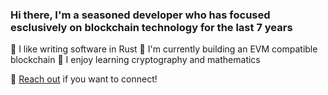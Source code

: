 ### Hi there, I'm a seasoned developer who has focused esclusively on blockchain technology for the last 7 years

🦀 I like writing software in Rust
🔭 I'm currently building an EVM compatible blockchain
🌱 I enjoy learning cryptography and mathematics 

💬 [Reach out](https://linktr.ee/tavakyan) if you want to connect!
